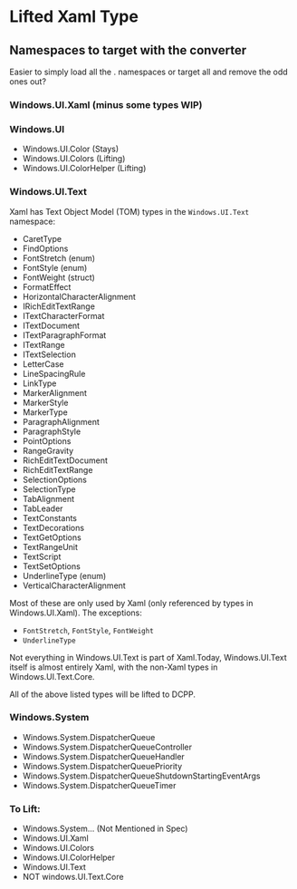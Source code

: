 # Lifted Xaml Type 
## Namespaces to target with the converter

Easier to simply load all the . namespaces or target all and remove the odd ones out?

### Windows.UI.Xaml (minus some types WIP)
### Windows.UI
- Windows.UI.Color (Stays)
- Windows.UI.Colors (Lifting)
- Windows.UI.ColorHelper (Lifting)

### Windows.UI.Text
Xaml has Text Object Model (TOM) types in the `Windows.UI.Text` namespace:
* CaretType
* FindOptions
* FontStretch (enum)
* FontStyle (enum)
* FontWeight (struct)
* FormatEffect
* HorizontalCharacterAlignment
* IRichEditTextRange
* ITextCharacterFormat
* ITextDocument
* ITextParagraphFormat
* ITextRange
* ITextSelection
* LetterCase
* LineSpacingRule
* LinkType
* MarkerAlignment
* MarkerStyle
* MarkerType
* ParagraphAlignment
* ParagraphStyle
* PointOptions
* RangeGravity
* RichEditTextDocument
* RichEditTextRange
* SelectionOptions
* SelectionType
* TabAlignment
* TabLeader
* TextConstants
* TextDecorations
* TextGetOptions
* TextRangeUnit
* TextScript
* TextSetOptions
* UnderlineType (enum)
* VerticalCharacterAlignment
 
Most of these are only used by Xaml (only referenced by types in Windows.UI.Xaml). The exceptions:
* `FontStretch`, `FontStyle`, `FontWeight`
* `UnderlineType` 

Not everything in Windows.UI.Text is part of Xaml.Today, Windows.UI.Text itself is almost entirely Xaml, with the non-Xaml types in Windows.UI.Text.Core.

All of the above listed types will be lifted to DCPP. 

### Windows.System

- Windows.System.DispatcherQueue 
- Windows.System.DispatcherQueueController
- Windows.System.DispatcherQueueHandler 
- Windows.System.DispatcherQueuePriority 
- Windows.System.DispatcherQueueShutdownStartingEventArgs 
- Windows.System.DispatcherQueueTimer

### To Lift:
 
- Windows.System... (Not Mentioned in Spec)
- Windows.UI.Xaml
- Windows.UI.Colors
- Windows.UI.ColorHelper
- Windows.UI.Text
- NOT windows.UI.Text.Core